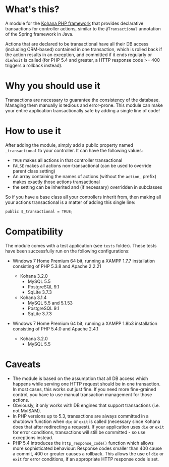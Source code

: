 What's this?
============
A module for the [Kohana PHP framework](http://kohanaframework.org/) that provides declarative transactions for controller actions, similar to the `@Transactional` annotation of the Spring framework in Java.

Actions that are declared to be transactional have all their DB access (including ORM-based) contained in one transaction, which is rolled back if the action results in an exception, and committed if it ends regularly or `die`/`exit` is called (for PHP 5.4 and greater, a HTTP response code >= 400 triggers a rollback instead).

Why you should use it
=====================
Transactions are necessary to guarantee the consistency of the database. Managing them manually is tedious and error-prone. This module can make your entire application transactionally safe by adding a single line of code! 

How to use it
=============
After adding the module, simply add a public property named `_transactional` to your controller. It can have the following values:

* `TRUE` makes all actions in that controller transactional
* `FALSE` makes all actions non-transactional (can be used to override parent class setting)
* An array containing the names of actions (without the `action_` prefix) makes exactly those actions transactional
* the setting can be inherited and (if necessary) overridden in subclasses

So if you have a base class all your controllers inherit from, then making all your actions transactional is a matter of adding this single line:

	public $_transactional = TRUE;

Compatibility
=============
The module comes with a test application (see `tests` folder). These tests have been successfully run on the following configurations:

* Windows 7 Home Premium 64 bit, running a XAMPP 1.7.7 installation consisting of PHP 5.3.8 and Apache 2.2.21
	* Kohana 3.2.0
		* MySQL 5.5
		* PostgreSQL 9.1
		* SqLite 3.7.3
	* Kohana 3.1.4
		* MySQL 5.5 and 5.1.53
		* PostgreSQL 9.1
		* SqLite 3.7.3

* Windows 7 Home Premium 64 bit, running a XAMPP 1.8b3 installation consisting of PHP 5.4.0 and Apache 2.4.1
	* Kohana 3.2.0
		* MySQL 5.5

Caveats
=======
* The module is based on the assumption that all DB access which happens while serving one HTTP request should be in one transaction. In most cases, this works out just fine. If you need more fine-grained control, you have to use manual transaction management for those actions.
* Obviously, it only works with DB engines that support transactions (i.e. not MyISAM).
* In PHP versions up to 5.3, transactions are always committed in a shutdown function when `die` or `exit` is called (necessary since Kohana does that after redirecting a request). If your application uses `die` or `exit` for error conditions, transactions will still be committed - so use exceptions instead.
* PHP 5.4 introduces the `http_response_code()` function which allows more sophisticated behaviour: Response codes smaller than 400 cause a commit, 400 or greater causes a rollback. This allows the use of `die` or `exit` for error conditions, if an appropriate HTTP response code is set.

